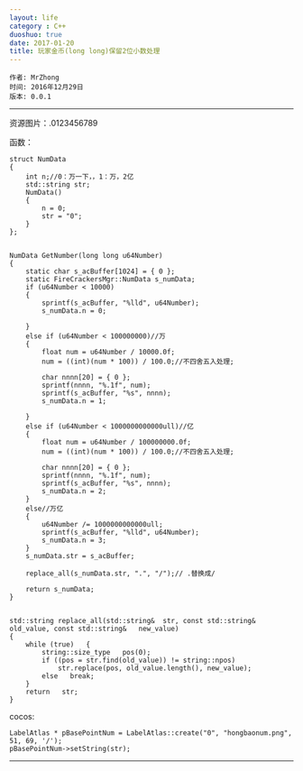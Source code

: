 ```yaml
---
layout: life
category : C++
duoshuo: true
date: 2017-01-20
title: 玩家金币(long long)保留2位小数处理
---
```


	作者: MrZhong
	时间: 2016年12月29日
	版本: 0.0.1

-----------

资源图片：.0123456789

函数：

	struct NumData
	{
		int n;//0：万一下，，1：万，2亿
		std::string str;
		NumData()
		{
			n = 0;
			str = "0";
		}
	};


	NumData GetNumber(long long u64Number)
	{
		static char s_acBuffer[1024] = { 0 };
		static FireCrackersMgr::NumData s_numData;
		if (u64Number < 10000)
		{
			sprintf(s_acBuffer, "%lld", u64Number);
			s_numData.n = 0;

		}
		else if (u64Number < 100000000)//万
		{
			float num = u64Number / 10000.0f;
			num = ((int)(num * 100)) / 100.0;//不四舍五入处理;

			char nnnn[20] = { 0 };
			sprintf(nnnn, "%.1f", num);
			sprintf(s_acBuffer, "%s", nnnn);
			s_numData.n = 1;

		}
		else if (u64Number < 1000000000000ull)//亿
		{
			float num = u64Number / 100000000.0f;
			num = ((int)(num * 100)) / 100.0;//不四舍五入处理;

			char nnnn[20] = { 0 };
			sprintf(nnnn, "%.1f", num);
			sprintf(s_acBuffer, "%s", nnnn);
			s_numData.n = 2;
		}
		else//万亿
		{
			u64Number /= 1000000000000ull;
			sprintf(s_acBuffer, "%lld", u64Number);
			s_numData.n = 3;
		}
		s_numData.str = s_acBuffer;

		replace_all(s_numData.str, ".", "/");// .替换成/

		return s_numData;
	}


	std::string replace_all(std::string&  str, const std::string& old_value, const std::string&   new_value)
	{
		while (true)   {
			string::size_type   pos(0);
			if ((pos = str.find(old_value)) != string::npos)
				str.replace(pos, old_value.length(), new_value);
			else   break;
		}
		return   str;
	}



cocos:

	LabelAtlas * pBasePointNum = LabelAtlas::create("0", "hongbaonum.png", 51, 69, '/');
	pBasePointNum->setString(str);

-----------
